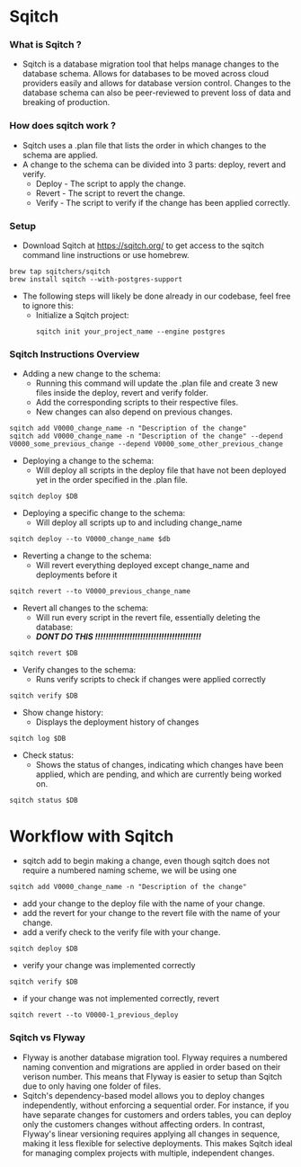 # Sqitch

### What is Sqitch ?
- Sqitch is a database migration tool that helps manage changes to
the database schema. Allows for databases to be moved across cloud providers
easily and allows for database version control. Changes to the database schema
can also be peer-reviewed to prevent loss of data and breaking of production.

### How does sqitch work ?
- Sqitch uses a .plan file that lists the order in which changes
  to the schema are applied.
- A change to the schema can be divided into 3 parts:
  deploy, revert and verify.
    - Deploy - The script to apply the change.
    - Revert - The script to revert the change.
    - Verify - The script to verify if the change has been applied correctly.

### Setup
- Download Sqitch at https://sqitch.org/ to get access to the sqitch
  command line instructions or use homebrew.
```
brew tap sqitchers/sqitch
brew install sqitch --with-postgres-support
```
- The following steps will likely be done already in our codebase,
  feel free to ignore this:
    - Initialize a Sqitch project:
      ```
      sqitch init your_project_name --engine postgres
      ```
### Sqitch Instructions Overview

- Adding a new change to the schema:
    - Running this command will update the .plan file and create 3
      new files inside the deploy, revert and verify folder.
    - Add the corresponding scripts to their respective files.
    - New changes can also depend on previous changes.
```
sqitch add V0000_change_name -n "Description of the change"
sqitch add V0000_change_name -n "Description of the change" --depend V0000_some_previous_change --depend V0000_some_other_previous_change
```

- Deploying a change to the schema:
    - Will deploy all scripts in the deploy file that have not been deployed yet
      in the order specified in the .plan file.
```
sqitch deploy $DB
```

- Deploying a specific change to the schema:
    - Will deploy all scripts up to and including change_name
```
sqitch deploy --to V0000_change_name $db
```

- Reverting a change to the schema:
    - Will revert everything deployed except change_name and deployments before it
```
sqitch revert --to V0000_previous_change_name
```

- Revert all changes to the schema:
    - Will run every script in the revert file, essentially deleting the database:
    - ***DONT DO THIS !!!!!!!!!!!!!!!!!!!!!!!!!!!!!!!!!!!!!!!!***
```
sqitch revert $DB
```

- Verify changes to the schema:
    - Runs verify scripts to check if changes were applied correctly
```
sqitch verify $DB
```

- Show change history:
    - Displays the deployment history of changes
```
sqitch log $DB
```

- Check status:
    -  Shows the status of changes, indicating which changes have been applied,
       which are pending, and which are currently being worked on.
```
sqitch status $DB
```

# Workflow with Sqitch
- sqitch add to begin making a change, even though sqitch does
  not require a numbered naming scheme, we will be using one
```
sqitch add V0000_change_name -n "Description of the change"
```
- add your change to the deploy file with the name of your change.
- add the revert for your change to the revert file with the name of your change.
- add a verify check to the verify file with your change.
```
sqitch deploy $DB
```
- verify your change was implemented correctly
```
sqitch verify $DB
```
- if your change was not implemented correctly, revert
```
sqitch revert --to V0000-1_previous_deploy
```

### Sqitch vs Flyway
- Flyway is another database migration tool. Flyway requires a numbered
  naming convention and migrations are applied in order based on their verison number.
  This means that Flyway is easier to setup than Sqitch due to only having one
  folder of files.
- Sqitch's dependency-based model allows you to deploy changes independently, without enforcing a sequential order.
  For instance, if you have separate changes for customers and orders tables, you can deploy only the customers changes without affecting orders.
  In contrast, Flyway's linear versioning requires applying all changes in sequence,
  making it less flexible for selective deployments. This makes Sqitch ideal for managing complex projects with multiple, independent changes.
